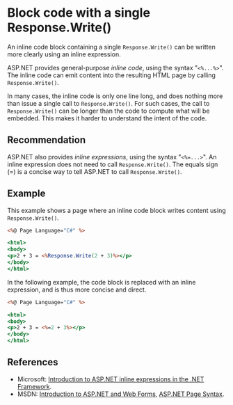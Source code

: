 # Block code with a single Response.Write()
An inline code block containing a single `Response.Write()` can be written more clearly using an inline expression.

ASP.NET provides general-purpose *inline code*, using the syntax "`<%...%>`". The inline code can emit content into the resulting HTML page by calling `Response.Write()`.

In many cases, the inline code is only one line long, and does nothing more than issue a single call to `Response.Write()`. For such cases, the call to `Response.Write()` can be longer than the code to compute what will be embedded. This makes it harder to understand the intent of the code.


## Recommendation
ASP.NET also provides *inline expressions*, using the syntax "`<%=...>`". An inline expression does not need to call `Response.Write()`. The equals sign (=) is a concise way to tell ASP.NET to call `Response.Write()`.


## Example
This example shows a page where an inline code block writes content using `Response.Write()`.


```asp
<%@ Page Language="C#" %>

<html>
<body>
<p>2 + 3 = <%Response.Write(2 + 3)%></p>
</body>
</html>

```
In the following example, the code block is replaced with an inline expression, and is thus more concise and direct.


```asp
<%@ Page Language="C#" %>

<html>
<body>
<p>2 + 3 = <%=2 + 3%></p>
</body>
</html>

```

## References
* Microsoft: [Introduction to ASP.NET inline expressions in the .NET Framework](https://support.microsoft.com/en-us/help/976112/introduction-to-asp-net-inline-expressions-in-the--net-framework).
* MSDN: [Introduction to ASP.NET and Web Forms](https://msdn.microsoft.com/en-us/library/ms973868.aspx), [ASP.NET Page Syntax](https://msdn.microsoft.com/en-us/library/fy30at8h(v=vs.100).aspx).
